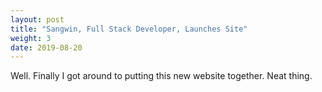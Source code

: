 ```yaml
---
layout: post
title: "Sangwin, Full Stack Developer, Launches Site"
weight: 3
date: 2019-08-20
---
```


Well. Finally I got around to putting this new website together. Neat thing.
